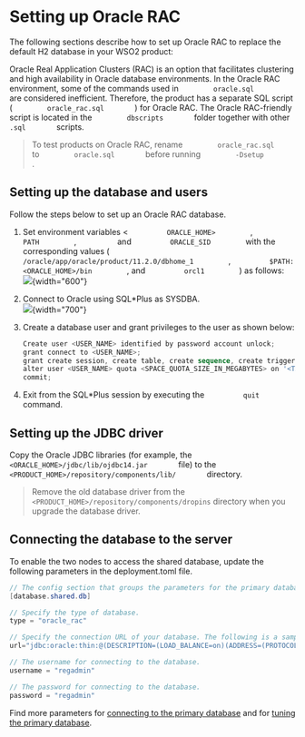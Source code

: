 # Setting up Oracle RAC

The following sections describe how to set up Oracle RAC to replace the
default H2 database in your WSO2 product:

Oracle Real Application Clusters (RAC) is an option that facilitates
clustering and high availability in Oracle database environments. In the
Oracle RAC environment, some of the commands used in
`         oracle.sql        ` are considered inefficient. Therefore, the
product has a separate SQL script ( `         oracle_rac.sql        ` )
for Oracle RAC. The Oracle RAC-friendly script is located in the
`         dbscripts        ` folder together with other
`         .sql        ` scripts.

> To test products on Oracle RAC, rename `         oracle_rac.sql        `
to `         oracle.sql        ` before running
`         -Dsetup        ` .


## Setting up the database and users

Follow the steps below to set up an Oracle RAC database.

1.  Set environment variables \< `          ORACLE_HOME>         ` ,
    `          PATH         ` , `         ` and
    `          ORACLE_SID         ` with the corresponding values (
    `          /oracle/app/oracle/product/11.2.0/dbhome_1         ` ,
    `          $PATH:<ORACLE_HOME>/bin         ` , and
    `          orcl1         ` ) as follows:  
    ![](attachments/53125514/53287565.png){width="600"}
2.  Connect to Oracle using SQL\*Plus as SYSDBA.  
    ![](attachments/53125514/53287577.png){width="700"}
3.  Create a database user and grant privileges to the user as shown
    below:

    ``` powershell
    Create user <USER_NAME> identified by password account unlock;
    grant connect to <USER_NAME>;
    grant create session, create table, create sequence, create trigger to <USER_NAME>;
    alter user <USER_NAME> quota <SPACE_QUOTA_SIZE_IN_MEGABYTES> on '<TABLE_SPACE_NAME>';
    commit;
    ```

4.  Exit from the SQL\*Plus session by executing the
    `          quit         ` command.

## Setting up the JDBC driver

Copy the Oracle JDBC libraries (for example, the
`         <ORACLE_HOME>/jdbc/lib/ojdbc14.jar        ` file) to the
`         <PRODUCT_HOME>/repository/components/lib/        ` directory.

> Remove the old database driver from the
`<PRODUCT_HOME>/repository/components/dropins`
directory when you upgrade the database driver.


## Connecting the database to the server

To enable the two nodes to access the shared database, update the following parameters in the deployment.toml file.

``` Java
// The config section that groups the parameters for the primary database that will be shared by both product nodes in the cluster.
[database.shared.db]

// Specify the type of database.
type = "oracle_rac"

// Specify the connection URL of your database. The following is a sample Oracle connection URL.
url="jdbc:oracle:thin:@(DESCRIPTION=(LOAD_BALANCE=on)(ADDRESS=(PROTOCOL=TCP)(HOST=racnode1) (PORT=1521))(ADDRESS=(PROTOCOL=TCP)(HOST=racnode2) (PORT=1521))CONNECT_DATA=(SERVICE_NAME=rac)))"

// The username for connecting to the database.
username = "regadmin"

// The password for connecting to the database.
password = "regadmin"

```

Find more parameters for [connecting to the primary database](../../../references/ei_config_catalog/#connecting-to-the-primary-data-store) and for 
[tuning the primary database](../../../references/ei_config_catalog/#tuning-the-primary-data-store-connection).